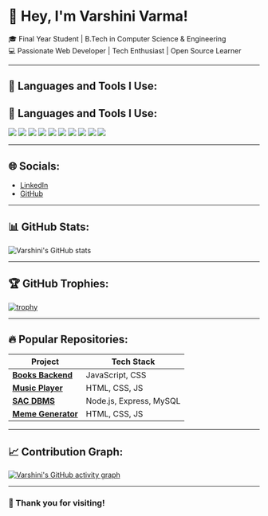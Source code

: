 # 👋 Hey, I'm Varshini Varma!

🎓 Final Year Student | B.Tech in Computer Science & Engineering  
💻 Passionate Web Developer | Tech Enthusiast | Open Source Learner

---

## 🚀 Languages and Tools I Use:
## 🚀 Languages and Tools I Use:

<img src="https://img.shields.io/badge/HTML5-E34F26?style=for-the-badge&logo=html5&logoColor=white"/>  
<img src="https://img.shields.io/badge/CSS3-1572B6?style=for-the-badge&logo=css3&logoColor=white"/>  
<img src="https://img.shields.io/badge/Javascript-F7DF1E?style=for-the-badge&logo=javascript&logoColor=black"/>  
<img src="https://img.shields.io/badge/React-61DAFB?style=for-the-badge&logo=react&logoColor=black"/>  
<img src="https://img.shields.io/badge/Next.js-000000?style=for-the-badge&logo=nextdotjs&logoColor=white"/>  
<img src="https://img.shields.io/badge/Node.js-339933?style=for-the-badge&logo=nodedotjs&logoColor=white"/>  
<img src="https://img.shields.io/badge/Express.js-000000?style=for-the-badge&logo=express&logoColor=white"/>  
<img src="https://img.shields.io/badge/MongoDB-47A248?style=for-the-badge&logo=mongodb&logoColor=white"/>  
<img src="https://img.shields.io/badge/MySQL-4479A1?style=for-the-badge&logo=mysql&logoColor=white"/>  
<img src="https://img.shields.io/badge/DBMS-4DB33D?style=for-the-badge&logo=databricks&logoColor=white"/>  


---

## 🌐 Socials:
- [LinkedIn](https://www.linkedin.com/in/varshinivarma16/)
- [GitHub](https://github.com/varshinivarma16)

---

## 📊 GitHub Stats:
![Varshini's GitHub stats](https://github-readme-stats.vercel.app/api?username=varshinivarma16&show_icons=true&theme=radical)

---

## 🏆 GitHub Trophies:
[![trophy](https://github-profile-trophy.vercel.app/?username=varshinivarma16&theme=onedark)](https://github.com/ryo-ma/github-profile-trophy)

---

## 🔥 Popular Repositories:
| Project | Tech Stack |
|---------|------------|
| **[Books Backend](https://github.com/varshinivarma16/Dynamic_Calendar)** | JavaScript, CSS |
| **[Music Player](https://github.com/varshinivarma16/Music_Player)** | HTML, CSS, JS |
| **[SAC DBMS](https://github.com/varshinivarma16/SAC_DBMS)** | Node.js, Express, MySQL |
| **[Meme Generator](https://github.com/varshinivarma16/Meme-generator)** | HTML, CSS, JS |

---

## 📈 Contribution Graph:
[![Varshini's GitHub activity graph](https://activity-graph.herokuapp.com/graph?username=varshinivarma16&theme=react-dark)](https://github.com/ashutosh00710/github-readme-activity-graph)

---

### 🌱 Thank you for visiting!
